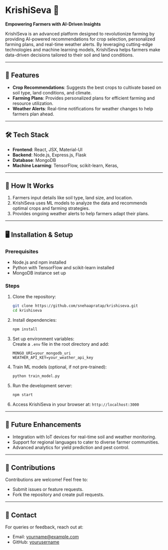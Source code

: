 # KrishiSeva 🌾  
**Empowering Farmers with AI-Driven Insights**  

KrishiSeva is an advanced platform designed to revolutionize farming by providing AI-powered recommendations for crop selection, personalized farming plans, and real-time weather alerts. By leveraging cutting-edge technologies and machine learning models, KrishiSeva helps farmers make data-driven decisions tailored to their soil and land conditions.  

---

## 🚀 Features  
- **Crop Recommendations**: Suggests the best crops to cultivate based on soil type, land conditions, and climate.  
- **Farming Plans**: Provides personalized plans for efficient farming and resource utilization.  
- **Weather Alerts**: Real-time notifications for weather changes to help farmers plan ahead.  

---

## 🛠️ Tech Stack  
- **Frontend**: React, JSX, Material-UI  
- **Backend**: Node.js, Express.js, Flask  
- **Database**: MongoDB  
- **Machine Learning**: TensorFlow, scikit-learn, Keras, 

---

## 📖 How It Works  
1. Farmers input details like soil type, land size, and location.  
2. KrishiSeva uses ML models to analyze the data and recommends optimal crops and farming strategies.  
3. Provides ongoing weather alerts to help farmers adapt their plans.  

---

## 🖥️ Installation & Setup  

### Prerequisites  
- Node.js and npm installed  
- Python with TensorFlow and scikit-learn installed  
- MongoDB instance set up  

### Steps  
1. Clone the repository:  
   ```bash  
   git clone https://github.com/snehaapratap/krishiseva.git  
   cd krishiseva  
   ```  

2. Install dependencies:  
   ```bash  
   npm install  
   ```  

3. Set up environment variables:  
   Create a `.env` file in the root directory and add:  
   ```env  
   MONGO_URI=your_mongodb_uri  
   WEATHER_API_KEY=your_weather_api_key  
   ```  

4. Train ML models (optional, if not pre-trained):  
   ```bash  
   python train_model.py  
   ```  

5. Run the development server:  
   ```bash  
   npm start  
   ```  

6. Access KrishiSeva in your browser at: `http://localhost:3000`  

---

## 🌟 Future Enhancements  
- Integration with IoT devices for real-time soil and weather monitoring.  
- Support for regional languages to cater to diverse farmer communities.  
- Advanced analytics for yield prediction and pest control.  

---

## 🤝 Contributions  
Contributions are welcome! Feel free to:  
- Submit issues or feature requests.  
- Fork the repository and create pull requests.  



---

## 📧 Contact  
For queries or feedback, reach out at:  
- Email: yourname@example.com  
- GitHub: [yourusername](https://github.com/yourusername)  
```

